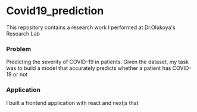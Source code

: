 # Covid19_prediction
This repository contains a research work I performed at Dr.Olukoya's Research Lab
<h3>Problem</h3>
Predicting the severity of COVID-19 in patients. Given the dataset, my task was to build a model that accurately predicts whether a patient has COVID-19 or not

<h3>Application</h3>
I built a frontend application with react and nextjs that 
